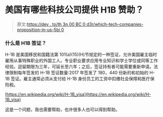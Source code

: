 # 美国有哪些科技公司提供 H1B 赞助？

> 原文:[https://dev . to/th 3n 00 BC 0 d3r/which-tech-companies-proposition-in-us-5bi 0](https://dev.to/th3n00bc0d3r/which-tech-companies-provide-h1b-sponsorship-in-the-us-5bi0)

### [](#what-is-h1b-visa)什么是 H1B 签证？

H-1B 是美国移民和国籍法第 101(a)(15)(H)节规定的一种签证，允许美国雇主临时雇用从事特殊职业的外国工人。专业职业要求应用专业知识和学士学位或同等工作经验。逗留期限为三年，可延长至六年；之后，签证持有者可能需要重新申请。法律限制每年签发的 H-1B 签证数量:2017 年签发了 180，440 份新的和初始的 H-1B 签证。雇主通常必须从支付给 H-1B 身份员工的工资中扣缴社会保障和医疗保险税。

[https://en.wikipedia.org/wiki/H-1B_visa](https://en.wikipedia.org/wiki/H-1B_visa)

这是一个问题，我也需要帮助，也许很多人也可以得到帮助。